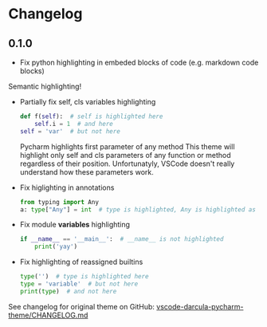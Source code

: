 # Changelog

## 0.1.0

- Fix python highlighting in embeded blocks of code (e.g. markdown code blocks)

Semantic highlighting!
- Partially fix self, cls variables highlighting
  ```py
  def f(self):  # self is highlighted here
      self.i = 1  # and here
  self = 'var'  # but not here
  ```
  Pycharm highlights first parameter of any method
  This theme will highlight only self and cls parameters of any function or method regardless of their position.
  Unfortunatyly, VSCode doesn't really understand how these parameters work.

- Fix higlighting in annotations
  ```py
  from typing import Any
  a: type["Any"] = int  # type is highlighted, Any is highlighted as class
  ```
- Fix module __variables__ highlighting
  ```py
  if __name__ == '__main__':  # __name__ is not highlighted
      print('yay')
  ```
- Fix highlighting of reassigned builtins
    ```py
    type('')  # type is highlighted here
    type = 'variable'  # but not here
    print(type)  # and not here
    ```

See changelog for original theme on GitHub: [vscode-darcula-pycharm-theme/CHANGELOG.md](https://github.com/garytyler/vscode-darcula-pycharm-theme/blob/8ac67ce56a2c19856c3e80872e2bc51c65ba5b92/CHANGELOG.md)
